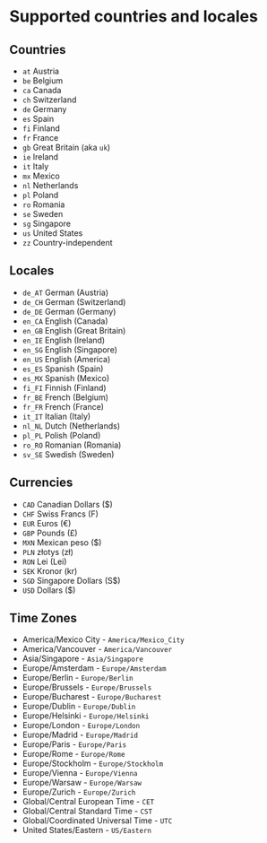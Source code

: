 # Supported countries and locales

## Countries

- `at` Austria
- `be` Belgium
- `ca` Canada
- `ch` Switzerland
- `de` Germany
- `es` Spain
- `fi` Finland
- `fr` France
- `gb` Great Britain (aka `uk`)
- `ie` Ireland
- `it` Italy
- `mx` Mexico
- `nl` Netherlands
- `pl` Poland
- `ro` Romania
- `se` Sweden
- `sg` Singapore
- `us` United States
- `zz` Country-independent

## Locales

- `de_AT` German (Austria)
- `de_CH` German (Switzerland)
- `de_DE` German (Germany)
- `en_CA` English (Canada)
- `en_GB` English (Great Britain)
- `en_IE` English (Ireland)
- `en_SG` English (Singapore)
- `en_US` English (America)
- `es_ES` Spanish (Spain)
- `es_MX` Spanish (Mexico)
- `fi_FI` Finnish (Finland)
- `fr_BE` French (Belgium)
- `fr_FR` French (France)
- `it_IT` Italian (Italy)
- `nl_NL` Dutch (Netherlands)
- `pl_PL` Polish (Poland)
- `ro_RO` Romanian (Romania)
- `sv_SE` Swedish (Sweden)

## Currencies

- `CAD` Canadian Dollars ($)
- `CHF` Swiss Francs (F)
- `EUR` Euros (€)
- `GBP` Pounds (£)
- `MXN` Mexican peso ($)
- `PLN` złotys (zł)
- `RON` Lei (Lei)
- `SEK` Kronor (kr)
- `SGD` Singapore Dollars (S$)
- `USD` Dollars ($)

## Time Zones

- America/Mexico City - `America/Mexico_City`
- America/Vancouver - `America/Vancouver`
- Asia/Singapore - `Asia/Singapore`
- Europe/Amsterdam - `Europe/Amsterdam`
- Europe/Berlin - `Europe/Berlin`
- Europe/Brussels - `Europe/Brussels`
- Europe/Bucharest - `Europe/Bucharest`
- Europe/Dublin - `Europe/Dublin`
- Europe/Helsinki - `Europe/Helsinki`
- Europe/London - `Europe/London`
- Europe/Madrid - `Europe/Madrid`
- Europe/Paris - `Europe/Paris`
- Europe/Rome - `Europe/Rome`
- Europe/Stockholm - `Europe/Stockholm`
- Europe/Vienna - `Europe/Vienna`
- Europe/Warsaw - `Europe/Warsaw`
- Europe/Zurich - `Europe/Zurich`
- Global/Central European Time - `CET`
- Global/Central Standard Time - `CST`
- Global/Coordinated Universal Time - `UTC`
- United States/Eastern - `US/Eastern`
